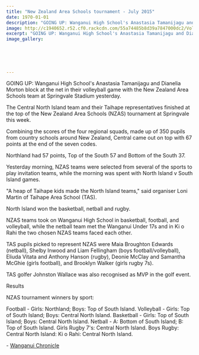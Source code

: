 ```yaml
---
title: "New Zealand Area Schools tournament - July 2015"
date: 1970-01-01
description: "GOING UP: Wanganui High School's Anastasia Tamanijagu and Dianelia Morton block at the net in their volleyball game with the New Zealand Area Schools team at Springvale Stadium yesterday, 10/7/15..."
image: http://c1940652.r52.cf0.rackcdn.com/55a74485b8d39a7847000dc2/Volleyball,-NZ-Area-Schools,-Springvale-Stadium,-10.7.15.jpg
excerpt: "GOING UP: Wanganui High School's Anastasia Tamanijagu and Dianelia Morton block at the net in their volleyball game with the New Zealand Area Schools team at Springvale Stadium yesterday, 10/7/15..."
image_gallery:
    
    
    
    
    
---
```


<p><span>GOING UP: Wanganui High School's Anastasia Tamanijagu and Dianelia Morton block at the net in their volleyball game with the New Zealand Area Schools team at Springvale Stadium yesterday.</span></p>
<p>The Central North Island team and their Taihape representatives finished at the top of the New Zealand Area Schools (NZAS) tournament at Springvale this week.</p>
<p>Combining the scores of the four regional squads, made up of 350 pupils from country schools around New Zealand, Central came out on top with 67 points at the end of the seven codes.</p>
<p>Northland had 57 points, Top of the South 57 and Bottom of the South 37.</p>
<p>Yesterday morning, NZAS teams were selected from several of the sports to play invitation teams, while the morning was spent with North Island v South Island games.</p>
<p>"A heap of Taihape kids made the North Island teams," said organiser Loni Martin of Taihape Area School (TAS).</p>
<p>North Island won the basketball, netball and rugby.</p>
<p>NZAS teams took on Wanganui High School in basketball, football, and volleyball, while the netball team met the Wanganui Under 17s and in Ki o Rahi the two chosen NZAS teams faced each other.</p>
<p>TAS pupils picked to represent NZAS were Maia Broughton Edwards (netball), Shelby Inwood and Liam Fellingham (boys football/volleyball), Eliuda Vitata and Anthony Hanson (rugby), Deonie McClay and Samantha McGhie (girls football), and Brooklyn Walker (girls rugby 7s).</p>
<p>TAS golfer Johnston Wallace was also recognised as MVP in the golf event.</p>
<p>Results</p>
<p>NZAS tournament winners by sport:</p>
<p>Football - Girls: Northland; Boys: Top of South Island. Volleyball - Girls: Top of South Island; Boys: Central North Island. Basketball - Girls: Top of South Island; Boys: Central North Island. Netball - A: Bottom of South Island; B: Top of South Island. Girls Rugby 7's: Central North Island. Boys Rugby: Central North Island: Ki o Rahi: Central North Island.</p>
<p class="clear syndicator">-&nbsp;<a href="http://www.wanganuichronicle.co.nz/" target="_blank">Wanganui Chronicle</a></p>

